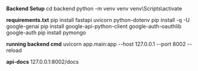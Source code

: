 **Backend Setup**
cd backend
python -m venv venv
venv\Scripts\activate

**requirements.txt**
pip install fastapi uvicorn python-dotenv
pip install -q -U google-genai
pip install google-api-python-client google-auth-oauthlib google-auth
pip install pymongo


**running backend cmd**
uvicorn app.main:app --host 127.0.0.1 --port 8002 --reload

**api-docs**
127.0.0.1:8002/docs